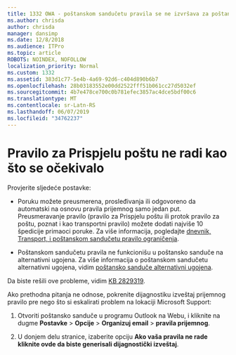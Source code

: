 ```yaml
---
title: 1332 OWA - poštanskom sandučetu pravila se ne izvršava za poštansko sanduče
ms.author: chrisda
author: chrisda
manager: dansimp
ms.date: 12/8/2018
ms.audience: ITPro
ms.topic: article
ROBOTS: NOINDEX, NOFOLLOW
localization_priority: Normal
ms.custom: 1332
ms.assetid: 383d1c77-5e4b-4a69-92d6-c404d890b6b7
ms.openlocfilehash: 28b03183552e00dd2522fff51b061cc27d5032ef
ms.sourcegitcommit: 4b7e478ce700c0b781efec3857ac4dce5bdf00c6
ms.translationtype: MT
ms.contentlocale: sr-Latn-RS
ms.lasthandoff: 06/07/2019
ms.locfileid: "34762237"
---
```

# <a name="an-inbox-rule-doesnt-work-as-expected"></a>Pravilo za Prispjelu poštu ne radi kao što se očekivalo

Provjerite sljedeće postavke:

- Poruku možete preusmerena, prosleđivanja ili odgovoreno da automatski na osnovu pravila prijemnog samo jedan put. Preusmeravanje pravilo (pravilo za Prispjelu poštu ili protok pravilo za poštu, poznat i kao transportni pravilo) možete dodati najviše 10 špedicije primaoci poruke. Za više informacija, pogledajte [dnevnik, Transport, i poštanskom sandučetu pravilo ograničenja](https://docs.microsoft.com/office365/servicedescriptions/exchange-online-service-description/exchange-online-limits).

- Poštanskom sandučetu pravila ne funkcionišu u poštansko sanduče na alternativni ugojena. Za više informacija o poštanskom sandučetu alternativni ugojena, vidim [poštansko sanduče alternativni ugojena](https://docs.microsoft.com/Exchange/security-and-compliance/journaling/journaling#alternate-journaling-mailbox).

Da biste rešili ove probleme, vidim [KB 2829319](https://support.microsoft.com/kb/2829319).

Ako prethodna pitanja ne odnose, pokrenite dijagnostiku izveštaj prijemnog pravilo pre nego što si eskalirati problem na lokaciji Microsoft Support:

1. Otvoriti poštansko sanduče u programu Outlook na Webu, i kliknite na dugme **Postavke** \> **Opcije** \> **Organizuj email** \> **pravila prijemnog**.

2. U donjem delu stranice, izaberite opciju **Ako vaša pravila ne rade kliknite ovde da biste generisali dijagnostički izveštaj**.
